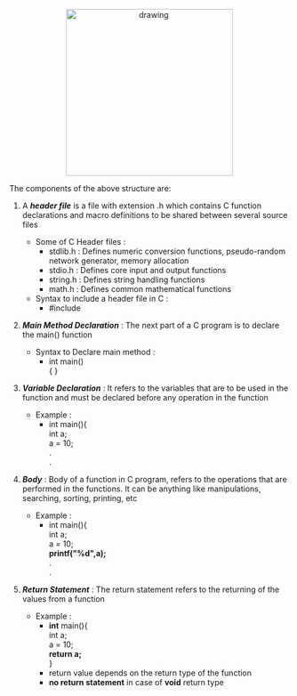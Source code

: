 <p align="center"><img src="https://www.geeksforgeeks.org/wp-content/uploads/StructureOfCprogram.png" alt="drawing" width="300"/></p>

The components of the above structure are:

1. A ***header file*** is a file with extension .h which contains C function declarations and macro definitions to be shared between several source files
    - Some of C Header files :
        - stdlib.h : Defines numeric conversion functions, pseudo-random network generator, memory allocation
        - stdio.h : Defines core input and output functions
        - string.h : Defines string handling functions
        - math.h : Defines common mathematical functions
    - Syntax to include a header file in C :
        - #include

2. ***Main Method Declaration*** : The next part of a C program is to declare the main() function
    - Syntax to Declare main method :
        - int main()<br>{ }

3. ***Variable Declaration*** : It refers to the variables that are to be used in the function and must be declared before any operation in the function
    - Example :
        - int main(){<br>
            int a;<br>
            a = 10;<br>
            .<br>
            .

4. ***Body*** : Body of a function in C program, refers to the operations that are performed in the functions. It can be anything like manipulations, searching, sorting, printing, etc
    - Example : 
        - int main(){<br>
            int a;<br>
            a = 10;<br>
            **printf("%d",a);**<br>
            .<br>
            .

5. ***Return Statement*** : The return statement refers to the returning of the values from a function
    - Example : 
        - **int** main(){<br>
            int a;<br>
            a = 10;<br>
            **return a;**<br>
        }
        - return value depends on the return type of the function
        - **no return statement** in case of **void** return type  